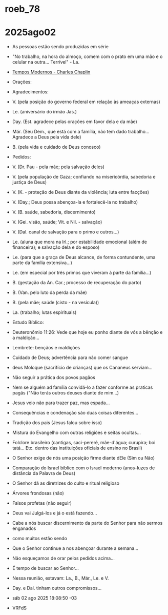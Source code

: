 # roeb_78
# 2025ago02

- As pessoas estão sendo produzidas em série
- "No trabalho, na hora do almoço, comem com o prato em uma mão e o celular na
outra... Terrível" - La.
- [Tempos Modernos - Charles Chaplin](https://youtu.be/6n9ESFJTnHs) 

- Orações:
- Agradecimentos:
- V. (pela posição do governo federal em relação às ameaças externas)
- Le. (aniversário do irmão Jas.) 
- Day. (Est. agradece pelas orações em favor dela e da mãe)
- Már. (Seu Dem., que está com a família, não tem dado
  trabalho... Agradece a Deus pela vida dele)
- B. (pela vida e cuidado de Deus conosco)

- Pedidos:
- V. (Dr. Pau - pela mãe; pela salvação deles)
- V. (pela população de Gaza; confiando na misericórdia, sabedoria e
  justiça de Deus)
- V. (K. - proteção de Deus diante da violência; luta entre facções)
- V. (Day.; Deus possa abençoa-la e fortalecê-la no trabalho)
- V. (B. saúde, sabedoria, discernimento) 
- V. (Gei. visão, saúde; Vit. e Nil. - salvação)
- V. (Dal. canal de salvação para o primo e outros...)

- Le. (aluna que mora na Irl.; por estabilidade emocional (além de
  financeira); e salvação dela e do esposo)
- Le. (para que a graça de Deus alcance, de forma contundente, uma
  parte da família extensiva...)
- Le. (em especial por três primos que viveram à parte da família...)

- B. (gestação da An. Car.; processo de recuperação do parto)
- B. (Van. pelo luto da perda da mãe)
- B. (pela mãe; saúde (cisto - na vesícula))

- La. (trabalho; lutas espirituais)

- Estudo Bíblico:

- Deuteronômio 11:26: Vede que hoje eu ponho diante de vós a bênção e a maldição...

- Lembrete: bençãos e maldições

- Cuidado de Deus; advertência para não comer sangue

- deus Moloque (sacrifício de crianças) que os Cananeus serviam...

- Não seguir a prática dos povos pagãos

- Nem se alguém ad família convidá-lo a fazer conforme as praticas
  pagãs ("Não terás outros deuses diante de mim...)

- Jesus veio não para trazer paz, mas espada...

- Consequências e condenação são duas coisas diferentes...

- Tradição dos pais (Jesus falou sobre isso)

- Mistura do Evangelho com outras religiões e seitas ocultas...

- Folclore brasileiro (cantigas, saci-pererê, mãe-d'água; curupira;
  boi tatá... Etc. dentro das instituições oficiais de ensino no Brasil)

- O Senhor exige de nós uma posição firme diante dEle (Sim ou Não)

- Comparação do Israel bíblico com o Israel moderno (anos-luzes de
  distância da Palavra de Deus)

- O Senhor dá as diretrizes do culto e ritual religioso
- Árvores frondosas (não)
- Falsos profetas (não seguir)
- Deus vai Julgá-los e já o está fazendo...
- Cabe a nós buscar discernimento da parte do Senhor para não sermos enganados
- como muitos estão sendo

- Que o Senhor continue a nos abençoar durante a semana...
- Não esqueçamos de orar pelos pedidos acima...
- É tempo de buscar ao Senhor...

- Nessa reunião, estavam: La., B., Már., Le. e V.
- Day. e Dal. tinham outros compromissos...

- sáb 02 ago 2025 18:08:50 -03
- VRFdS
 
